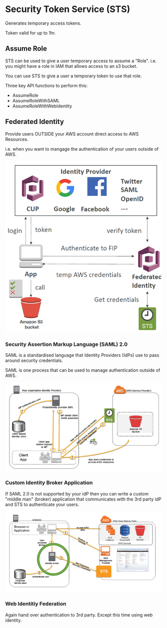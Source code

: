 # Security Token Service (STS)

Generates temporary access tokens.

Token valid for up to 1hr.

## Assume Role

STS can be used to give a user temporary access to assume a "Role". i.e. you might have a role in IAM that allows access to an s3 bucket.

You can use STS to give a user a temporary token to use that role.

Three key API functions to perform this:
- AssumeRole
- AssumeRoleWithSAML
- AssumeRoleWithWebIdentity

## Federated Identity

Provide users OUTSIDE your AWS account direct access to AWS Resources.

i.e. when you want to mangage the authentication of your users outside of AWS.

![](./../../../img/federated_identity_pool.png)

### Security Assertion Markup Language (SAML) 2.0

SAML is a standardised language that Identity Providers (IdPs) use to pass around security credentials.

SAML is one process that can be used to manage authentication outside of AWS.

![](./../../../img/saml_2.0.png)

### Custom Identity Broker Application

If SAML 2.0 is not supported by your idP then you can write a custom "middle man" (broker) application that communicates with the 3rd party idP and STS to authenticate your users.

![](./../../../img/identity_broker.png)

### Web Identitiy Federation

Again hand over authentication to 3rd party. Except this time using web identity.